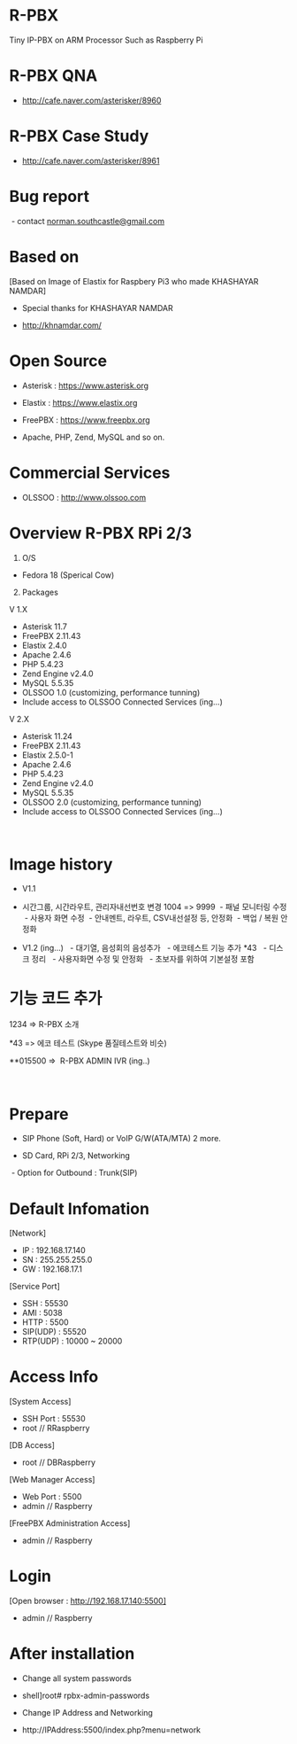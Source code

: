 

# R-PBX

Tiny IP-PBX on ARM Processor Such as Raspberry Pi

# R-PBX QNA
  - http://cafe.naver.com/asterisker/8960


# R-PBX Case Study
  - http://cafe.naver.com/asterisker/8961


# Bug report 
  - contact norman.southcastle@gmail.com

# Based on
[Based on Image of Elastix for Raspbery Pi3 who made KHASHAYAR NAMDAR]

  - Special thanks for KHASHAYAR NAMDAR

  - http://khnamdar.com/

# Open Source 

  - Asterisk : https://www.asterisk.org

  - Elastix : https://www.elastix.org

  - FreePBX : https://www.freepbx.org

  - Apache, PHP, Zend, MySQL and so on.

# Commercial Services

  - OLSSOO : http://www.olssoo.com


# Overview R-PBX RPi 2/3

1. O/S 
  - Fedora 18 (Sperical Cow)

2. Packages 

V 1.X
  - Asterisk  11.7
  - FreePBX  2.11.43
  - Elastix  2.4.0 
  - Apache 2.4.6
  - PHP 5.4.23
  - Zend Engine v2.4.0
  - MySQL 5.5.35
  - OLSSOO 1.0 (customizing, performance tunning)
  - Include access to OLSSOO Connected Services (ing...)

V 2.X
  - Asterisk  11.24
  - FreePBX  2.11.43
  - Elastix  2.5.0-1 
  - Apache 2.4.6
  - PHP 5.4.23
  - Zend Engine v2.4.0
  - MySQL 5.5.35
  - OLSSOO 2.0 (customizing, performance tunning)
  - Include access to OLSSOO Connected Services (ing...)

  
# Image history

  - V1.1 
  - 시간그룹, 시간라우트, 관리자내선번호 변경 1004 => 9999
  - 패널 모니터링 수정
  - 사용자 화면 수정
  - 안내멘트, 라우트, CSV내선설정 등, 안정화
  - 백업 / 복원 안정화 
  
   - V1.2 (ing...)
   - 대기열, 음성회의 음성추가
   - 에코테스트 기능 추가 *43
   - 디스크 정리
   - 사용자화면 수정 및 안정화
   - 초보자를 위하여 기본설정 포함
   
   
# 기능 코드 추가   

1234 => R-PBX 소개

*43 => 에코 테스트 (Skype 품질테스트와 비슷)

**015500 =>  R-PBX ADMIN IVR (ing..)

  
# Prepare

  - SIP Phone (Soft, Hard) or VoIP G/W(ATA/MTA) 2 more.
  
  - SD Card, RPi 2/3, Networking  

  - Option for Outbound : Trunk(SIP)
  
 
# Default Infomation

  [Network]
  - IP : 192.168.17.140  
  - SN : 255.255.255.0 
  - GW : 192.168.17.1
  
  [Service Port]
  - SSH : 55530
  - AMI : 5038
  - HTTP : 5500
  - SIP(UDP) : 55520
  - RTP(UDP) : 10000 ~ 20000

# Access Info
  [System Access]
  - SSH Port : 55530
  - root // RRaspberry

  [DB Access]
  - root // DBRaspberry

  [Web Manager Access]
  - Web Port : 5500
  - admin // Raspberry

  [FreePBX Administration Access]
  - admin // Raspberry
  
# Login 

  [Open browser : http://192.168.17.140:5500]
  - admin // Raspberry
  
# After installation

  - Change all system passwords
  - shell]root# rpbx-admin-passwords
  
  - Change IP Address and Networking
  - http://IPAddress:5500/index.php?menu=network
  
